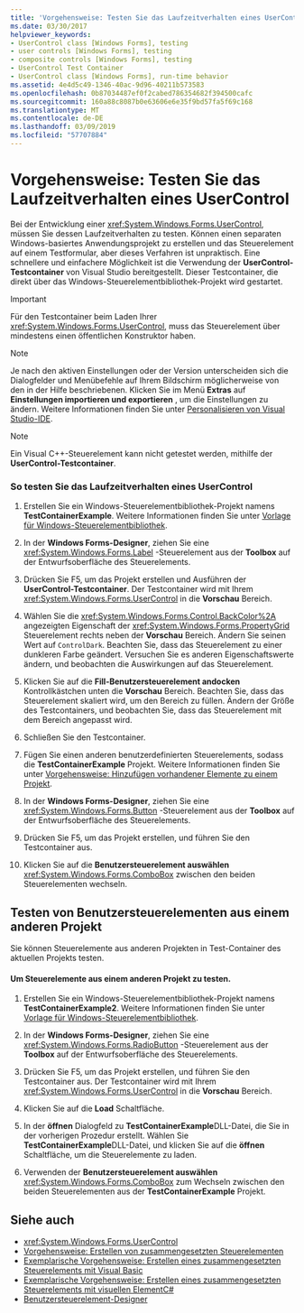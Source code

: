 ```yaml
---
title: 'Vorgehensweise: Testen Sie das Laufzeitverhalten eines UserControl'
ms.date: 03/30/2017
helpviewer_keywords:
- UserControl class [Windows Forms], testing
- user controls [Windows Forms], testing
- composite controls [Windows Forms], testing
- UserControl Test Container
- UserControl class [Windows Forms], run-time behavior
ms.assetid: 4e4d5c49-1346-40ac-9d96-40211b573583
ms.openlocfilehash: 0b87034487ef0f2cabed786354682f394500cafc
ms.sourcegitcommit: 160a88c8087b0e63606e6e35f9bd57fa5f69c168
ms.translationtype: MT
ms.contentlocale: de-DE
ms.lasthandoff: 03/09/2019
ms.locfileid: "57707884"
---
```

# <a name="how-to-test-the-run-time-behavior-of-a-usercontrol"></a>Vorgehensweise: Testen Sie das Laufzeitverhalten eines UserControl
Bei der Entwicklung einer <xref:System.Windows.Forms.UserControl>, müssen Sie dessen Laufzeitverhalten zu testen. Können einen separaten Windows-basiertes Anwendungsprojekt zu erstellen und das Steuerelement auf einem Testformular, aber dieses Verfahren ist unpraktisch. Eine schnellere und einfachere Möglichkeit ist die Verwendung der **UserControl-Testcontainer** von Visual Studio bereitgestellt. Dieser Testcontainer, die direkt über das Windows-Steuerelementbibliothek-Projekt wird gestartet.  
  
> [!IMPORTANT]
>  Für den Testcontainer beim Laden Ihrer <xref:System.Windows.Forms.UserControl>, muss das Steuerelement über mindestens einen öffentlichen Konstruktor haben.  
  
> [!NOTE]
>  Je nach den aktiven Einstellungen oder der Version unterscheiden sich die Dialogfelder und Menübefehle auf Ihrem Bildschirm möglicherweise von den in der Hilfe beschriebenen. Klicken Sie im Menü **Extras** auf **Einstellungen importieren und exportieren** , um die Einstellungen zu ändern. Weitere Informationen finden Sie unter [Personalisieren von Visual Studio-IDE](/visualstudio/ide/personalizing-the-visual-studio-ide).  
  
> [!NOTE]
>  Ein Visual C++-Steuerelement kann nicht getestet werden, mithilfe der **UserControl-Testcontainer**.  
  
### <a name="to-test-the-run-time-behavior-of-a-usercontrol"></a>So testen Sie das Laufzeitverhalten eines UserControl  
  
1.  Erstellen Sie ein Windows-Steuerelementbibliothek-Projekt namens **TestContainerExample**. Weitere Informationen finden Sie unter [Vorlage für Windows-Steuerelementbibliothek](https://docs.microsoft.com/previous-versions/kxczf775(v=vs.100)).  
  
2.  In der **Windows Forms-Designer**, ziehen Sie eine <xref:System.Windows.Forms.Label> -Steuerelement aus der **Toolbox** auf der Entwurfsoberfläche des Steuerelements.  
  
3.  Drücken Sie F5, um das Projekt erstellen und Ausführen der **UserControl-Testcontainer**. Der Testcontainer wird mit Ihrem <xref:System.Windows.Forms.UserControl> in die **Vorschau** Bereich.  
  
4.  Wählen Sie die <xref:System.Windows.Forms.Control.BackColor%2A> angezeigten Eigenschaft der <xref:System.Windows.Forms.PropertyGrid> Steuerelement rechts neben der **Vorschau** Bereich. Ändern Sie seinen Wert auf `ControlDark`. Beachten Sie, dass das Steuerelement zu einer dunkleren Farbe geändert. Versuchen Sie es anderen Eigenschaftswerte ändern, und beobachten die Auswirkungen auf das Steuerelement.  
  
5.  Klicken Sie auf die **Fill-Benutzersteuerelement andocken** Kontrollkästchen unten die **Vorschau** Bereich. Beachten Sie, dass das Steuerelement skaliert wird, um den Bereich zu füllen. Ändern der Größe des Testcontainers, und beobachten Sie, dass das Steuerelement mit dem Bereich angepasst wird.  
  
6.  Schließen Sie den Testcontainer.  
  
7.  Fügen Sie einen anderen benutzerdefinierten Steuerelements, sodass die **TestContainerExample** Projekt. Weitere Informationen finden Sie unter [Vorgehensweise: Hinzufügen vorhandener Elemente zu einem Projekt](https://docs.microsoft.com/previous-versions/visualstudio/visual-studio-2010/9f4t9t92(v=vs.100)).  
  
8.  In der **Windows Forms-Designer**, ziehen Sie eine <xref:System.Windows.Forms.Button> -Steuerelement aus der **Toolbox** auf der Entwurfsoberfläche des Steuerelements.  
  
9. Drücken Sie F5, um das Projekt erstellen, und führen Sie den Testcontainer aus.  
  
10. Klicken Sie auf die **Benutzersteuerelement auswählen** <xref:System.Windows.Forms.ComboBox> zwischen den beiden Steuerelementen wechseln.  
  
## <a name="testing-user-controls-from-another-project"></a>Testen von Benutzersteuerelementen aus einem anderen Projekt  
 Sie können Steuerelemente aus anderen Projekten in Test-Container des aktuellen Projekts testen.  
  
#### <a name="to-test-user-controls-from-another-project"></a>Um Steuerelemente aus einem anderen Projekt zu testen.  
  
1.  Erstellen Sie ein Windows-Steuerelementbibliothek-Projekt namens **TestContainerExample2**. Weitere Informationen finden Sie unter [Vorlage für Windows-Steuerelementbibliothek](https://docs.microsoft.com/previous-versions/kxczf775(v=vs.100)).  
  
2.  In der **Windows Forms-Designer**, ziehen Sie eine <xref:System.Windows.Forms.RadioButton> -Steuerelement aus der **Toolbox** auf der Entwurfsoberfläche des Steuerelements.  
  
3.  Drücken Sie F5, um das Projekt erstellen, und führen Sie den Testcontainer aus. Der Testcontainer wird mit Ihrem <xref:System.Windows.Forms.UserControl> in die **Vorschau** Bereich.  
  
4.  Klicken Sie auf die **Load** Schaltfläche.  
  
5.  In der **öffnen** Dialogfeld zu **TestContainerExample**DLL-Datei, die Sie in der vorherigen Prozedur erstellt. Wählen Sie **TestContainerExample**DLL-Datei, und klicken Sie auf die **öffnen** Schaltfläche, um die Steuerelemente zu laden.  
  
6.  Verwenden der **Benutzersteuerelement auswählen** <xref:System.Windows.Forms.ComboBox> zum Wechseln zwischen den beiden Steuerelementen aus der **TestContainerExample** Projekt.  
  
## <a name="see-also"></a>Siehe auch
- <xref:System.Windows.Forms.UserControl>
- [Vorgehensweise: Erstellen von zusammengesetzten Steuerelementen](how-to-author-composite-controls.md)
- [Exemplarische Vorgehensweise: Erstellen eines zusammengesetzten Steuerelements mit Visual Basic](walkthrough-authoring-a-composite-control-with-visual-basic.md)
- [Exemplarische Vorgehensweise: Erstellen eines zusammengesetzten Steuerelements mit visuellen ElementC#](walkthrough-authoring-a-composite-control-with-visual-csharp.md)
- [Benutzersteuerelement-Designer](https://docs.microsoft.com/previous-versions/visualstudio/visual-studio-2010/183c3hth(v=vs.100))
